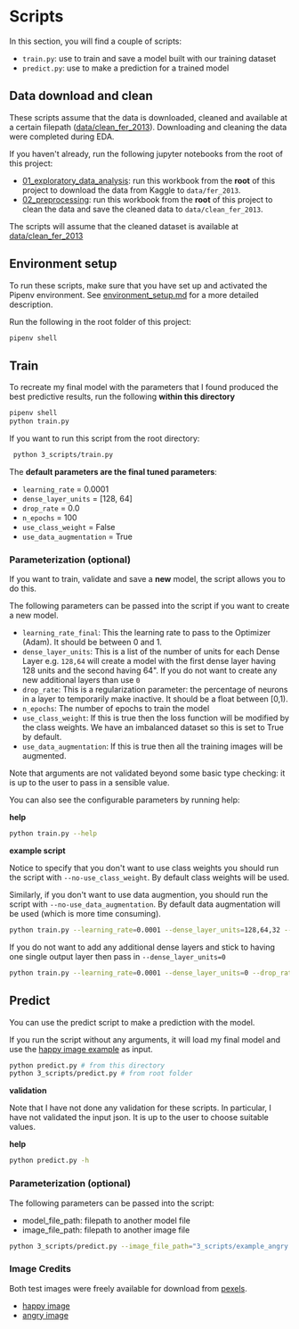 # Scripts

In this section, you will find a couple of scripts: 

- `train.py`: use to train and save a model built with our training dataset
- `predict.py`: use to make a prediction for a trained model

## Data download and clean

These scripts assume that the data is downloaded, cleaned and available at a certain filepath ([data/clean_fer_2013](../data/clean_fer_2013/)). Downloading and cleaning the data were completed during EDA.

If you haven't already, run the following jupyter notebooks from the root of this project:

- [01_exploratory_data_analysis](../1_eda/01_exploratory_data_analysis.ipynb): run this workbook from the **root** of this project to download the data from Kaggle to `data/fer_2013`. 
- [02_preprocessing](../1_eda/02_preprocessing.ipynb): run this workbook from the **root** of this project to clean the data and save the cleaned data to `data/clean_fer_2013`.

The scripts will assume that the cleaned dataset is available at [data/clean_fer_2013](../data/clean_fer_2013/)


## Environment setup

To run these scripts, make sure that you have set up and activated the Pipenv environment. See [environment_setup.md](../environment_setup.md) for a more detailed description.

Run the following in the root folder of this project:

```bash
pipenv shell
```

## Train 

To recreate my final model with the parameters that I found produced the best predictive results, run the following **within this directory**

```bash
pipenv shell
python train.py
```
If you want to run this script from the root directory:

```bash
 python 3_scripts/train.py
 ```

The **default parameters are the final tuned parameters**:

- `learning_rate` = 0.0001
- `dense_layer_units` = [128, 64]
- `drop_rate` = 0.0
- `n_epochs` = 100
- `use_class_weight` = False
- `use_data_augmentation` = True


### Parameterization (optional)
If you want to train, validate and save a **new** model, the script allows you to do this.

The following parameters can be passed into the script if you want to create a new model.

- `learning_rate_final`: This the learning rate to pass to the Optimizer (Adam). It should be between 0 and 1.
- `dense_layer_units`: This is a list of the number of units for each Dense Layer e.g. `128,64` will create a model with the first dense layer having 128 units and the second having 64". If you do not want to create any new additional layers than use `0`
- `drop_rate`: This is a regularization parameter: the percentage of neurons in a layer to temporarily make inactive. It should be a float between [0,1).
- `n_epochs`: The number of epochs to train the model
- `use_class_weight`: If this is true then the loss function will be modified by the class weights. We have an imbalanced dataset so this is set to True by default. 
- `use_data_augmentation`: If this is true then all the training images will be augmented.

Note that arguments are not validated beyond some basic type checking: it is up to the user to pass in a sensible value. 

You can also see the configurable parameters by running help:

**help**

```bash
python train.py --help 
```

**example script**

Notice to specify that you don't want to use class weights you should run the script with `--no-use_class_weight`. By default class weights will be used.

Similarly, if you don't want to use data augmention, you should run the script with `--no-use_data_augmentation`. By default data augmentation will be used (which is more time consuming).

```bash
python train.py --learning_rate=0.0001 --dense_layer_units=128,64,32 --drop_rate=0.8 --n_epochs=30 --no-use_class_weight --no-use_data_augmentation
```

If you do not want to add any additional dense layers and stick to having one single output layer then pass in `--dense_layer_units=0`

```bash
python train.py --learning_rate=0.0001 --dense_layer_units=0 --drop_rate=0.8 --n_epochs=30 --no-use_class_weight --no-use_data_augmentation
```

## Predict
You can use the predict script to make a prediction with the model.

If you run the script without any arguments, it will load my final model and use the [happy image example](./example_happy.jpg) as input.

```bash
python predict.py # from this directory
python 3_scripts/predict.py # from root folder
```

**validation**

Note that I have not done any validation for these scripts. In particular, I have not validated the input json. It is up to the user to choose suitable values.

**help**

```bash
python predict.py -h 
```

### Parameterization (optional)
The following parameters can be passed into the script:
- model_file_path: filepath to another model file
- image_file_path: filepath to another image file

```bash
python 3_scripts/predict.py --image_file_path="3_scripts/example_angry.jpg" --model_file_path="2_model_training/er_final_with_aug_94_0.566.keras"
```

### Image Credits
Both test images were freely available for download from [pexels](https://www.pexels.com/).

- [happy image](https://images.pexels.com/photos/1222271/pexels-photo-1222271.jpeg?auto=compress&cs=tinysrgb&w=400)
- [angry image](https://images.pexels.com/photos/8727561/pexels-photo-8727561.jpeg?auto=compress&cs=tinysrgb&w=400)
